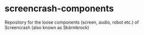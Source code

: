 # screencrash-components
Repository for the loose components (screen, audio, robot etc.) of Screencrash (also known as Skärmkrock)
